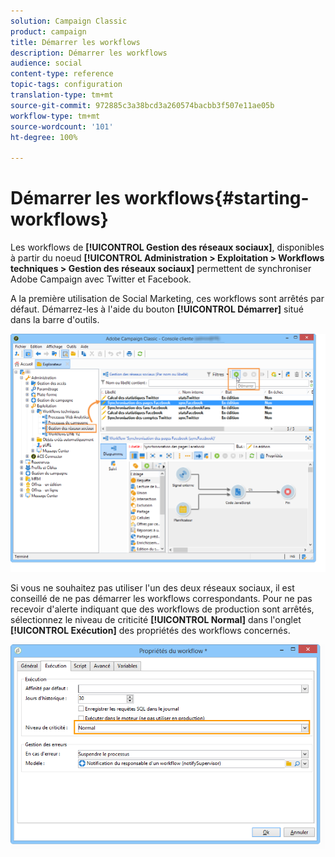 ```yaml
---
solution: Campaign Classic
product: campaign
title: Démarrer les workflows
description: Démarrer les workflows
audience: social
content-type: reference
topic-tags: configuration
translation-type: tm+mt
source-git-commit: 972885c3a38bcd3a260574bacbb3f507e11ae05b
workflow-type: tm+mt
source-wordcount: '101'
ht-degree: 100%

---
```



# Démarrer les workflows{#starting-workflows}

Les workflows de **[!UICONTROL Gestion des réseaux sociaux]**, disponibles à partir du noeud **[!UICONTROL Administration > Exploitation > Workflows techniques > Gestion des réseaux sociaux]** permettent de synchroniser Adobe Campaign avec Twitter et Facebook.

A la première utilisation de Social Marketing, ces workflows sont arrêtés par défaut. Démarrez-les à l&#39;aide du bouton **[!UICONTROL Démarrer]** situé dans la barre d&#39;outils.

![](assets/social_start_workflows.png)

Si vous ne souhaitez pas utiliser l&#39;un des deux réseaux sociaux, il est conseillé de ne pas démarrer les workflows correspondants. Pour ne pas recevoir d&#39;alerte indiquant que des workflows de production sont arrêtés, sélectionnez le niveau de criticité **[!UICONTROL Normal]** dans l&#39;onglet **[!UICONTROL Exécution]** des propriétés des workflows concernés.

![](assets/social_start_workflows2.png)

